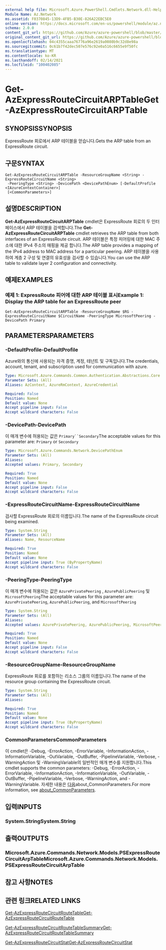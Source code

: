 ```yaml
---
external help file: Microsoft.Azure.PowerShell.Cmdlets.Network.dll-Help.xml
Module Name: Az.Network
ms.assetid: F0370845-13D9-4FB5-B30E-826A22EBC5E0
online version: https://docs.microsoft.com/en-us/powershell/module/az.network/get-azexpressroutecircuitarptable
schema: 2.0.0
content_git_url: https://github.com/Azure/azure-powershell/blob/master/src/Network/Network/help/Get-AzExpressRouteCircuitARPTable.md
original_content_git_url: https://github.com/Azure/azure-powershell/blob/master/src/Network/Network/help/Get-AzExpressRouteCircuitARPTable.md
ms.openlocfilehash: 04c4355caaa76776a96e2619a0080b9c32d8e98a
ms.sourcegitcommit: 0c61b7f42dec507e576c92e0a516c6655e9f50fc
ms.translationtype: MT
ms.contentlocale: ko-KR
ms.lasthandoff: 02/14/2021
ms.locfileid: "100402085"
---
```

# <span data-ttu-id="0940a-101">Get-AzExpressRouteCircuitARPTable</span><span class="sxs-lookup"><span data-stu-id="0940a-101">Get-AzExpressRouteCircuitARPTable</span></span>

## <span data-ttu-id="0940a-102">SYNOPSIS</span><span class="sxs-lookup"><span data-stu-id="0940a-102">SYNOPSIS</span></span>
<span data-ttu-id="0940a-103">ExpressRoute 회로에서 ARP 테이블을 얻습니다.</span><span class="sxs-lookup"><span data-stu-id="0940a-103">Gets the ARP table from an ExpressRoute circuit.</span></span>

## <span data-ttu-id="0940a-104">구문</span><span class="sxs-lookup"><span data-stu-id="0940a-104">SYNTAX</span></span>

```
Get-AzExpressRouteCircuitARPTable -ResourceGroupName <String> -ExpressRouteCircuitName <String>
 -PeeringType <String> -DevicePath <DevicePathEnum> [-DefaultProfile <IAzureContextContainer>]
 [<CommonParameters>]
```

## <span data-ttu-id="0940a-105">설명</span><span class="sxs-lookup"><span data-stu-id="0940a-105">DESCRIPTION</span></span>
<span data-ttu-id="0940a-106">**Get-AzExpressRouteCircuitARPTable** cmdlet은 ExpressRoute 회로의 두 인터페이스에서 ARP 테이블을 검색합니다.</span><span class="sxs-lookup"><span data-stu-id="0940a-106">The **Get-AzExpressRouteCircuitARPTable** cmdlet retrieves the ARP table from both interfaces of an ExpressRoute circuit.</span></span> <span data-ttu-id="0940a-107">ARP 테이블은 특정 피어링에 대한 MAC 주소에 대한 IPv4 주소의 매핑을 제공 합니다.</span><span class="sxs-lookup"><span data-stu-id="0940a-107">The ARP table provides a mapping of the IPv4 address to MAC address for a particular peering.</span></span> <span data-ttu-id="0940a-108">ARP 테이블을 사용하여 계층 2 구성 및 연결의 유효성을 검사할 수 있습니다.</span><span class="sxs-lookup"><span data-stu-id="0940a-108">You can use the ARP table to validate layer 2 configuration and connectivity.</span></span>

## <span data-ttu-id="0940a-109">예제</span><span class="sxs-lookup"><span data-stu-id="0940a-109">EXAMPLES</span></span>

### <span data-ttu-id="0940a-110">예제 1: ExpressRoute 피어에 대한 ARP 테이블 표시</span><span class="sxs-lookup"><span data-stu-id="0940a-110">Example 1: Display the ARP table for an ExpressRoute peer</span></span>
```
Get-AzExpressRouteCircuitARPTable -ResourceGroupName $RG -ExpressRouteCircuitName $CircuitName -PeeringType MicrosoftPeering -DevicePath Primary
```

## <span data-ttu-id="0940a-111">PARAMETERS</span><span class="sxs-lookup"><span data-stu-id="0940a-111">PARAMETERS</span></span>

### <span data-ttu-id="0940a-112">-DefaultProfile</span><span class="sxs-lookup"><span data-stu-id="0940a-112">-DefaultProfile</span></span>
<span data-ttu-id="0940a-113">Azure와의 통신에 사용되는 자격 증명, 계정, 테넌트 및 구독입니다.</span><span class="sxs-lookup"><span data-stu-id="0940a-113">The credentials, account, tenant, and subscription used for communication with azure.</span></span>

```yaml
Type: Microsoft.Azure.Commands.Common.Authentication.Abstractions.Core.IAzureContextContainer
Parameter Sets: (All)
Aliases: AzContext, AzureRmContext, AzureCredential

Required: False
Position: Named
Default value: None
Accept pipeline input: False
Accept wildcard characters: False
```

### <span data-ttu-id="0940a-114">-DevicePath</span><span class="sxs-lookup"><span data-stu-id="0940a-114">-DevicePath</span></span>
<span data-ttu-id="0940a-115">이 매개 변수에 허용되는 값은 `Primary``Secondary`</span><span class="sxs-lookup"><span data-stu-id="0940a-115">The acceptable values for this parameter are: `Primary` or `Secondary`</span></span>

```yaml
Type: Microsoft.Azure.Commands.Network.DevicePathEnum
Parameter Sets: (All)
Aliases:
Accepted values: Primary, Secondary

Required: True
Position: Named
Default value: None
Accept pipeline input: False
Accept wildcard characters: False
```

### <span data-ttu-id="0940a-116">-ExpressRouteCircuitName</span><span class="sxs-lookup"><span data-stu-id="0940a-116">-ExpressRouteCircuitName</span></span>
<span data-ttu-id="0940a-117">검사할 ExpressRoute 회로의 이름입니다.</span><span class="sxs-lookup"><span data-stu-id="0940a-117">The name of the ExpressRoute circuit being examined.</span></span>

```yaml
Type: System.String
Parameter Sets: (All)
Aliases: Name, ResourceName

Required: True
Position: Named
Default value: None
Accept pipeline input: True (ByPropertyName)
Accept wildcard characters: False
```

### <span data-ttu-id="0940a-118">-PeeringType</span><span class="sxs-lookup"><span data-stu-id="0940a-118">-PeeringType</span></span>
<span data-ttu-id="0940a-119">이 매개 변수에 허용되는 값은 `AzurePrivatePeering` , `AzurePublicPeering` 및 `MicrosoftPeering`</span><span class="sxs-lookup"><span data-stu-id="0940a-119">The acceptable values for this parameter are: `AzurePrivatePeering`, `AzurePublicPeering`, and `MicrosoftPeering`</span></span>

```yaml
Type: System.String
Parameter Sets: (All)
Aliases:
Accepted values: AzurePrivatePeering, AzurePublicPeering, MicrosoftPeering

Required: True
Position: Named
Default value: None
Accept pipeline input: False
Accept wildcard characters: False
```

### <span data-ttu-id="0940a-120">-ResourceGroupName</span><span class="sxs-lookup"><span data-stu-id="0940a-120">-ResourceGroupName</span></span>
<span data-ttu-id="0940a-121">ExpressRoute 회로를 포함하는 리소스 그룹의 이름입니다.</span><span class="sxs-lookup"><span data-stu-id="0940a-121">The name of the resource group containing the ExpressRoute circuit.</span></span>

```yaml
Type: System.String
Parameter Sets: (All)
Aliases:

Required: True
Position: Named
Default value: None
Accept pipeline input: True (ByPropertyName)
Accept wildcard characters: False
```

### <span data-ttu-id="0940a-122">CommonParameters</span><span class="sxs-lookup"><span data-stu-id="0940a-122">CommonParameters</span></span>
<span data-ttu-id="0940a-123">이 cmdlet은 -Debug, -ErrorAction, -ErrorVariable, -InformationAction, -InformationVariable, -OutVariable, -OutBuffer, -PipelineVariable, -Verbose, -WarningAction 및 -WarningVariable의 일반적인 매개 변수를 지원합니다.</span><span class="sxs-lookup"><span data-stu-id="0940a-123">This cmdlet supports the common parameters: -Debug, -ErrorAction, -ErrorVariable, -InformationAction, -InformationVariable, -OutVariable, -OutBuffer, -PipelineVariable, -Verbose, -WarningAction, and -WarningVariable.</span></span> <span data-ttu-id="0940a-124">자세한 내용은 [다음](https://go.microsoft.com/fwlink/?LinkID=113216)about_CommonParameters.</span><span class="sxs-lookup"><span data-stu-id="0940a-124">For more information, see [about_CommonParameters](https://go.microsoft.com/fwlink/?LinkID=113216).</span></span>

## <span data-ttu-id="0940a-125">입력</span><span class="sxs-lookup"><span data-stu-id="0940a-125">INPUTS</span></span>

### <span data-ttu-id="0940a-126">System.String</span><span class="sxs-lookup"><span data-stu-id="0940a-126">System.String</span></span>

## <span data-ttu-id="0940a-127">출력</span><span class="sxs-lookup"><span data-stu-id="0940a-127">OUTPUTS</span></span>

### <span data-ttu-id="0940a-128">Microsoft.Azure.Commands.Network.Models.PSExpressRouteCircuitArpTable</span><span class="sxs-lookup"><span data-stu-id="0940a-128">Microsoft.Azure.Commands.Network.Models.PSExpressRouteCircuitArpTable</span></span>

## <span data-ttu-id="0940a-129">참고 사항</span><span class="sxs-lookup"><span data-stu-id="0940a-129">NOTES</span></span>

## <span data-ttu-id="0940a-130">관련 링크</span><span class="sxs-lookup"><span data-stu-id="0940a-130">RELATED LINKS</span></span>

[<span data-ttu-id="0940a-131">Get-AzExpressRouteCircuitRouteTable</span><span class="sxs-lookup"><span data-stu-id="0940a-131">Get-AzExpressRouteCircuitRouteTable</span></span>](Get-AzExpressRouteCircuitRouteTable.md)

[<span data-ttu-id="0940a-132">Get-AzExpressRouteCircuitRouteTableSummary</span><span class="sxs-lookup"><span data-stu-id="0940a-132">Get-AzExpressRouteCircuitRouteTableSummary</span></span>](Get-AzExpressRouteCircuitRouteTableSummary.md)

[<span data-ttu-id="0940a-133">Get-AzExpressRouteCircuitStat</span><span class="sxs-lookup"><span data-stu-id="0940a-133">Get-AzExpressRouteCircuitStat</span></span>](Get-AzExpressRouteCircuitStat.md)
